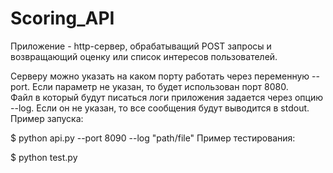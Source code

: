 # Scoring_API

Приложение - http-сервер, обрабатыващий POST запросы и возвращающий оценку или список интересов пользователей.

Серверу можно указать на каком порту работать через переменную --port. Если параметр не указан, то будет использован порт 8080.  
Файл в который будут писаться логи приложения задается через опцию --log. Если он не указан, то все сообщения будут выводится в stdout. 
Пример запуска:

$ python api.py --port 8090 --log "path/file"
Пример тестирования:

$ python test.py
